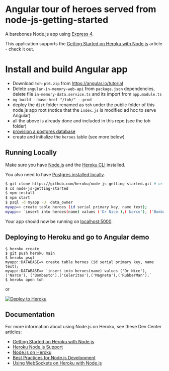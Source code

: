 # Angular tour of heroes served from node-js-getting-started

A barebones Node.js app using [Express 4](http://expressjs.com/).

This application supports the [Getting Started on Heroku with Node.js](https://devcenter.heroku.com/articles/getting-started-with-nodejs) article - check it out.

# Install and build Angular app
- Download `toh-pt6.zip` from https://angular.io/tutorial
- Delete `angular-in-memory-web-api` from `package.json` dependencies, delete file `in-memory-data.service.ts` and its import from `app.module.ts`
- `ng build --base-href "/toh/" --prod`
- deploy the `dist` folder renamed as `toh` under the public folder of this node.js app root (notice that the `index.js` is modified ad hoc to serve Angular)
- all the above is already done and included in this repo (see the toh folder)
- [provision a postgres database](https://devcenter.heroku.com/articles/getting-started-with-nodejs#provision-a-database)
- create and initialize the `heroes` table (see more below)

## Running Locally

Make sure you have [Node.js](http://nodejs.org/) and the [Heroku CLI](https://cli.heroku.com/) installed.

You also need to have [Postgres installed locally](https://devcenter.heroku.com/articles/heroku-postgresql#local-setup).

```sh
$ git clone https://github.com/heroku/node-js-getting-started.git # or clone your own fork
$ cd node-js-getting-started
$ npm install
$ npm start
$ psql -d myapp -U  data_owner
myapp=> create table heroes (id serial primary key, name text);
myapp=> `insert into heroes(name) values ('Dr Nice'),('Narco'), ('Bombasto'),('Celeritas'),('Magneta'),('RubberMan');`
```

Your app should now be running on [localhost:5000](http://localhost:5000/).

## Deploying to Heroku and go to Angular demo

```
$ heroku create
$ git push heroku main
$ heroku psql
myapp::DATABASE=> create table heroes (id serial primary key, name text);
myapp::DATABASE=> `insert into heroes(name) values ('Dr Nice'),('Narco'), ('Bombasto'),('Celeritas'),('Magneta'),('RubberMan');`
$ heroku open toh

```
or

[![Deploy to Heroku](https://www.herokucdn.com/deploy/button.png)](https://heroku.com/deploy)

## Documentation

For more information about using Node.js on Heroku, see these Dev Center articles:

- [Getting Started on Heroku with Node.js](https://devcenter.heroku.com/articles/getting-started-with-nodejs)
- [Heroku Node.js Support](https://devcenter.heroku.com/articles/nodejs-support)
- [Node.js on Heroku](https://devcenter.heroku.com/categories/nodejs)
- [Best Practices for Node.js Development](https://devcenter.heroku.com/articles/node-best-practices)
- [Using WebSockets on Heroku with Node.js](https://devcenter.heroku.com/articles/node-websockets)
